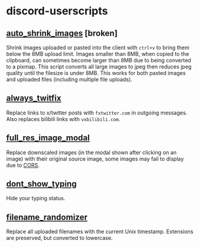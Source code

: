 # discord-userscripts
## [auto_shrink_images](https://github.com/NeverDecaf/discord-userscripts/raw/master/auto_shrink_images.user.js) [broken]
Shrink images uploaded or pasted into the client with `ctrl+v` to bring them below the 8MB upload limit. Images smaller than 8MB, when copied to the clipboard, can sometimes become larger than 8MB due to being converted to a pixmap. This script converts all large images to jpeg then reduces jpeg quality until the filesize is under 8MB. This works for both pasted images and uploaded files (including multiple file uploads).
## [always_twitfix](https://github.com/NeverDecaf/discord-userscripts/raw/master/always_twitfix.user.js)
Replace links to x/twitter posts with `fxtwitter.com` in outgoing messages. Also replaces bilibili links with `vxbilibili.com`.
## [full_res_image_modal](https://github.com/NeverDecaf/discord-userscripts/raw/master/full_res_image_modal.user.js)
Replace downscaled images (in the modal shown after clicking on an image) with their original source image, some images may fail to display due to [CORS](https://developer.mozilla.org/en-US/docs/Web/HTTP/CORS).
## [dont_show_typing](https://github.com/NeverDecaf/discord-userscripts/raw/master/dont_show_typing.user.js)
Hide your typing status.
## [filename_randomizer](https://github.com/NeverDecaf/discord-userscripts/raw/master/filename_randomizer.user.js)
Replace all uploaded filenames with the current Unix timestamp. Extensions are preserved, but converted to lowercase.
